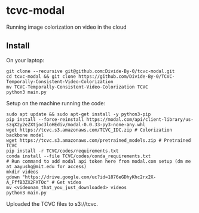 # tcvc-modal

Running image colorization on video in the cloud

## Install

On your laptop:

```
git clone --recursive git@github.com:Divide-By-0/tcvc-modal.git
cd tcvc-modal && git clone https://github.com/Divide-By-0/TCVC-Temporally-Consistent-Video-Colorization
mv TCVC-Temporally-Consistent-Video-Colorization TCVC
python3 main.py
```

Setup on the machine running the code:

```
sudo apt update && sudo apt-get install -y python3-pip
pip install --force-reinstall https://modal.com/api/client-library/us-szqX2y2eZXtjoc3loHEdiv/modal-0.0.33-py3-none-any.whl
wget https://tcvc.s3.amazonaws.com/TCVC_IDC.zip # Colorization backbone model
wget https://tcvc.s3.amazonaws.com/pretrained_models.zip # Pretrained TCVC
pip install -r TCVC/codes/requirements.txt
conda install --file TCVC/codes/conda_requirements.txt
# Run command to add modal api token here from modal.com setup (dm me at aayushg@mit.edu for access)
mkdir videos
gdown "https://drive.google.com/uc?id=1876eGDhyKhc2rx2X-A_FffB3ZX2FXTOc" # Get video
mv <videonam_that_you_just_downloaded> videos
python3 main.py
```

Uploaded the TCVC files to s3://tcvc.

<!-- gdown --fuzzy https://drive.google.com/file/d/1876eGDhyKhc2rx2X-A_FffB3ZX2FXTOc/view -->
